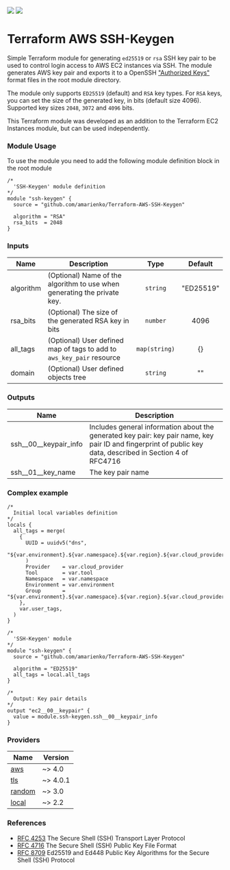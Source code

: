 <p align="left">
    <a href="https://developer.hashicorp.com/terraform/downloads" alt="Terraform">
    <img src="https://img.shields.io/badge/terraform-%3E%3D1.2-blueviolet" /></a>
    <a href="https://opensource.org/licenses/MIT" alt="License">
    <img src="https://img.shields.io/github/license/amarienko/Terraform-AWS-SSH-Keygen?color=yellow" /></a>
</p>

# Terraform AWS SSH-Keygen
Simple Terraform module for generating `ed25519` or `rsa` SSH key pair to be used to control login access to AWS EC2 instances via SSH. The module generates AWS key pair and exports it to a OpenSSH ["Authorized Keys"](https://www.ssh.com/academy/ssh/authorized-keys-openssh#format-of-the-authorized-keys-file) format files in the root module directory.

The module only supports `ED25519` (default) and `RSA` key types. For `RSA` keys, you can set the size of the generated key, in bits (default size 4096). Supported key sizes `2048`, `3072` and `4096` bits.

This Terraform module was developed as an addition to the Terraform EC2 Instances module, but can be used independently.

### Module Usage
To use the module you need to add the following module definition block in the root module

```hcl
/*
  'SSH-Keygen' module definition
*/
module "ssh-keygen" {
  source = "github.com/amarienko/Terraform-AWS-SSH-Keygen"

  algorithm = "RSA"
  rsa_bits  = 2048
}
```

### Inputs
| Name | Description | Type | Default |
|------|-------------|:------:|:---------:|
| algorithm | (Optional) Name of the algorithm to use when generating the private key. | `string` | "ED25519"
| rsa_bits | (Optional) The size of the generated RSA key in bits | `number` | 4096 |
| all_tags | (Optional) User defined map of tags to add to `aws_key_pair` resource | `map(string)` | {} |
| domain | (Optional) User defined objects tree | `string` | "" |

### Outputs
| Name | Description |
|------|-------------|
| ssh\_\_00\_\_keypair_info | Includes general information about the generated key pair: key pair name, key pair ID and fingerprint of public key data, described in Section 4 of RFC4716 |
| ssh\_\_01\_\_key_name | The key pair name |

### Complex example
```hcl
/*
  Initial local variables definition
*/
locals {
  all_tags = merge(
    {
      UUID = uuidv5("dns",
        "${var.environment}.${var.namespace}.${var.region}.${var.cloud_provider}"
      )
      Provider    = var.cloud_provider
      Tool        = var.tool
      Namespace   = var.namespace
      Environment = var.environment
      Group       = "${var.environment}.${var.namespace}.${var.region}.${var.cloud_provider}"
    },
    var.user_tags,
  )
}

/*
  'SSH-Keygen' module
*/
module "ssh-keygen" {
  source = "github.com/amarienko/Terraform-AWS-SSH-Keygen"

  algorithm = "ED25519"
  all_tags = local.all_tags
}

/*
  Output: Key pair details
*/
output "ec2__00__keypair" {
  value = module.ssh-keygen.ssh__00__keypair_info
}
```

### Providers
| Name | Version |
|------|-------------|
| [aws](https://registry.terraform.io/providers/hashicorp/aws) | ~> 4.0 |
| [tls](https://registry.terraform.io/providers/hashicorp/tls) | ~> 4.0.1 |
| [random](https://registry.terraform.io/providers/hashicorp/random) | ~> 3.0 |
| [local](https://registry.terraform.io/providers/hashicorp/local) | ~> 2.2 |

### References
* [RFC 4253](https://www.rfc-editor.org/rfc/rfc4253) The Secure Shell (SSH) Transport Layer Protocol
* [RFC 4716](https://www.ietf.org/rfc/rfc4716.txt) The Secure Shell (SSH) Public Key File Format
* [RFC 8709](https://www.rfc-editor.org/rfc/rfc8709) Ed25519 and Ed448 Public Key Algorithms for the Secure Shell (SSH) Protocol
